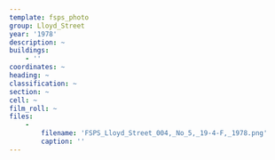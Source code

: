 ```yaml
---
template: fsps_photo
group: Lloyd_Street
year: '1978'
description: ~
buildings:
    - ''
coordinates: ~
heading: ~
classification: ~
section: ~
cell: ~
film_roll: ~
files:
    -
        filename: 'FSPS_Lloyd_Street_004,_No_5,_19-4-F,_1978.png'
        caption: ''
---
```

